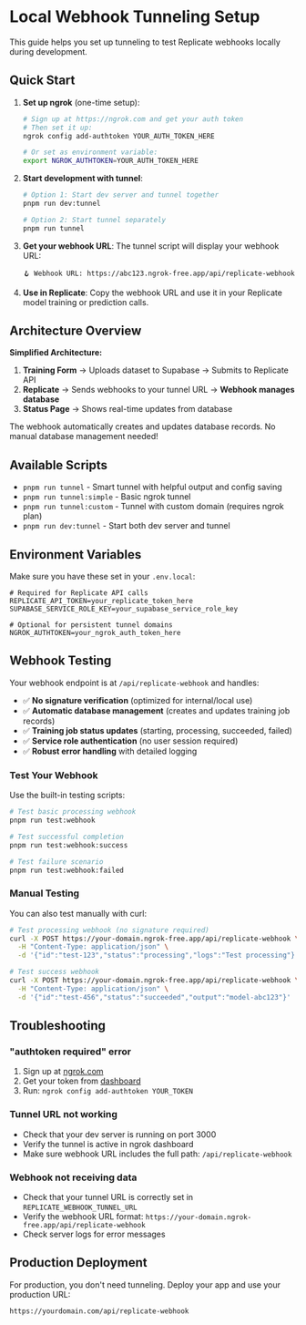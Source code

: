 # Local Webhook Tunneling Setup

This guide helps you set up tunneling to test Replicate webhooks locally during development.

## Quick Start

1. **Set up ngrok** (one-time setup):
   ```bash
   # Sign up at https://ngrok.com and get your auth token
   # Then set it up:
   ngrok config add-authtoken YOUR_AUTH_TOKEN_HERE
   
   # Or set as environment variable:
   export NGROK_AUTHTOKEN=YOUR_AUTH_TOKEN_HERE
   ```

2. **Start development with tunnel**:
   ```bash
   # Option 1: Start dev server and tunnel together
   pnpm run dev:tunnel
   
   # Option 2: Start tunnel separately
   pnpm run tunnel
   ```

3. **Get your webhook URL**:
   The tunnel script will display your webhook URL:
   ```
   🪝 Webhook URL: https://abc123.ngrok-free.app/api/replicate-webhook
   ```

4. **Use in Replicate**:
   Copy the webhook URL and use it in your Replicate model training or prediction calls.

## Architecture Overview

**Simplified Architecture:**
1. **Training Form** → Uploads dataset to Supabase → Submits to Replicate API
2. **Replicate** → Sends webhooks to your tunnel URL → **Webhook manages database**
3. **Status Page** → Shows real-time updates from database

The webhook automatically creates and updates database records. No manual database management needed!

## Available Scripts

- `pnpm run tunnel` - Smart tunnel with helpful output and config saving
- `pnpm run tunnel:simple` - Basic ngrok tunnel
- `pnpm run tunnel:custom` - Tunnel with custom domain (requires ngrok plan)
- `pnpm run dev:tunnel` - Start both dev server and tunnel

## Environment Variables

Make sure you have these set in your `.env.local`:

```env
# Required for Replicate API calls  
REPLICATE_API_TOKEN=your_replicate_token_here
SUPABASE_SERVICE_ROLE_KEY=your_supabase_service_role_key

# Optional for persistent tunnel domains
NGROK_AUTHTOKEN=your_ngrok_auth_token_here
```

## Webhook Testing

Your webhook endpoint is at `/api/replicate-webhook` and handles:
- ✅ **No signature verification** (optimized for internal/local use)
- ✅ **Automatic database management** (creates and updates training job records)
- ✅ **Training job status updates** (starting, processing, succeeded, failed)
- ✅ **Service role authentication** (no user session required)
- ✅ **Robust error handling** with detailed logging

### Test Your Webhook

Use the built-in testing scripts:

```bash
# Test basic processing webhook
pnpm run test:webhook

# Test successful completion
pnpm run test:webhook:success

# Test failure scenario
pnpm run test:webhook:failed
```

### Manual Testing

You can also test manually with curl:
```bash
# Test processing webhook (no signature required)
curl -X POST https://your-domain.ngrok-free.app/api/replicate-webhook \
  -H "Content-Type: application/json" \
  -d '{"id":"test-123","status":"processing","logs":"Test processing"}'

# Test success webhook
curl -X POST https://your-domain.ngrok-free.app/api/replicate-webhook \
  -H "Content-Type: application/json" \
  -d '{"id":"test-456","status":"succeeded","output":"model-abc123"}'
```

## Troubleshooting

### "authtoken required" error
1. Sign up at [ngrok.com](https://ngrok.com)
2. Get your token from [dashboard](https://dashboard.ngrok.com/get-started/your-authtoken)
3. Run: `ngrok config add-authtoken YOUR_TOKEN`

### Tunnel URL not working
- Check that your dev server is running on port 3000
- Verify the tunnel is active in ngrok dashboard
- Make sure webhook URL includes the full path: `/api/replicate-webhook`

### Webhook not receiving data
- Check that your tunnel URL is correctly set in `REPLICATE_WEBHOOK_TUNNEL_URL`
- Verify the webhook URL format: `https://your-domain.ngrok-free.app/api/replicate-webhook`
- Check server logs for error messages

## Production Deployment

For production, you don't need tunneling. Deploy your app and use your production URL:
```
https://yourdomain.com/api/replicate-webhook
``` 